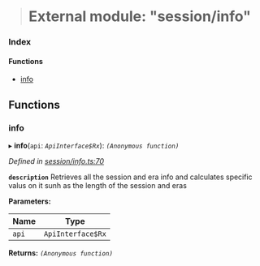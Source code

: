 > # External module: "session/info"

### Index

#### Functions

* [info](_session_info_.md#info)

## Functions

###  info

▸ **info**(`api`: *`ApiInterface$Rx`*): *`(Anonymous function)`*

*Defined in [session/info.ts:70](https://github.com/polkadot-js/api/blob/7229a5f/packages/api-derive/src/session/info.ts#L70)*

**`description`** Retrieves all the session and era info and calculates specific valus on it sunh as the length of the session and eras

**Parameters:**

Name | Type |
------ | ------ |
`api` | `ApiInterface$Rx` |

**Returns:** *`(Anonymous function)`*
